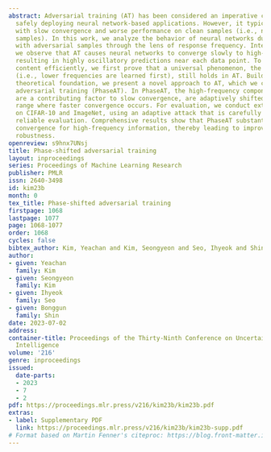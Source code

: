 ```yaml
---
abstract: Adversarial training (AT) has been considered an imperative component for
  safely deploying neural network-based applications. However, it typically comes
  with slow convergence and worse performance on clean samples (i.e., non-adversarial
  samples). In this work, we analyze the behavior of neural networks during learning
  with adversarial samples through the lens of response frequency. Interestingly,
  we observe that AT causes neural networks to converge slowly to high-frequency information,
  resulting in highly oscillatory predictions near each data point. To learn high-frequency
  content efficiently, we first prove that a universal phenomenon, the frequency principle
  (i.e., lower frequencies are learned first), still holds in AT. Building upon this
  theoretical foundation, we present a novel approach to AT, which we call phase-shifted
  adversarial training (PhaseAT). In PhaseAT, the high-frequency components, which
  are a contributing factor to slow convergence, are adaptively shifted into the low-frequency
  range where faster convergence occurs. For evaluation, we conduct extensive experiments
  on CIFAR-10 and ImageNet, using an adaptive attack that is carefully designed for
  reliable evaluation. Comprehensive results show that PhaseAT substantially improves
  convergence for high-frequency information, thereby leading to improved adversarial
  robustness.
openreview: s9hnx7UNsj
title: Phase-shifted adversarial training
layout: inproceedings
series: Proceedings of Machine Learning Research
publisher: PMLR
issn: 2640-3498
id: kim23b
month: 0
tex_title: Phase-shifted adversarial training
firstpage: 1068
lastpage: 1077
page: 1068-1077
order: 1068
cycles: false
bibtex_author: Kim, Yeachan and Kim, Seongyeon and Seo, Ihyeok and Shin, Bonggun
author:
- given: Yeachan
  family: Kim
- given: Seongyeon
  family: Kim
- given: Ihyeok
  family: Seo
- given: Bonggun
  family: Shin
date: 2023-07-02
address:
container-title: Proceedings of the Thirty-Ninth Conference on Uncertainty in Artificial
  Intelligence
volume: '216'
genre: inproceedings
issued:
  date-parts:
  - 2023
  - 7
  - 2
pdf: https://proceedings.mlr.press/v216/kim23b/kim23b.pdf
extras:
- label: Supplementary PDF
  link: https://proceedings.mlr.press/v216/kim23b/kim23b-supp.pdf
# Format based on Martin Fenner's citeproc: https://blog.front-matter.io/posts/citeproc-yaml-for-bibliographies/
---
```

